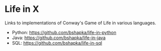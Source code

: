 # Life in X
Links to implementations of Conway's Game of Life in various languages.
* Python: https://github.com/bshapka/life-in-python
* Java: https://github.com/bshapka/life-in-java
* SQL: https://github.com/bshapka/life-in-sql
